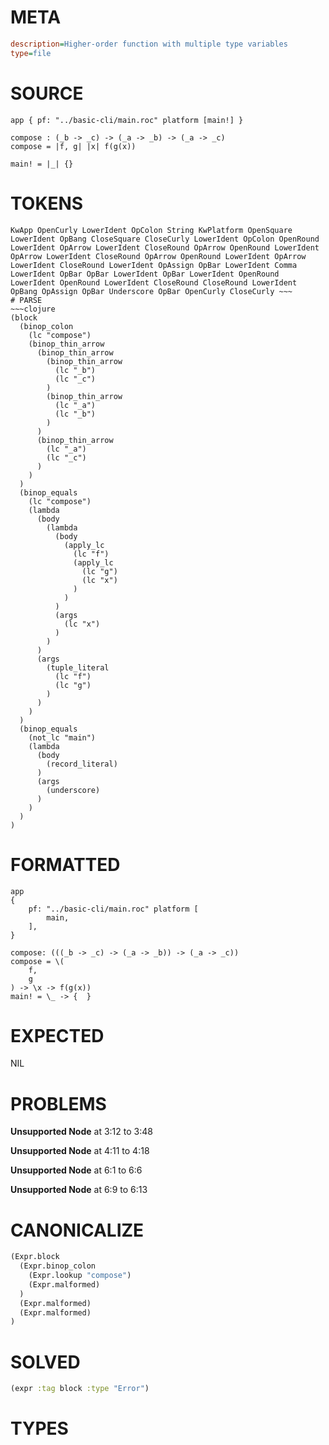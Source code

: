 # META
~~~ini
description=Higher-order function with multiple type variables
type=file
~~~
# SOURCE
~~~roc
app { pf: "../basic-cli/main.roc" platform [main!] }

compose : (_b -> _c) -> (_a -> _b) -> (_a -> _c)
compose = |f, g| |x| f(g(x))

main! = |_| {}
~~~
# TOKENS
~~~text
KwApp OpenCurly LowerIdent OpColon String KwPlatform OpenSquare LowerIdent OpBang CloseSquare CloseCurly LowerIdent OpColon OpenRound LowerIdent OpArrow LowerIdent CloseRound OpArrow OpenRound LowerIdent OpArrow LowerIdent CloseRound OpArrow OpenRound LowerIdent OpArrow LowerIdent CloseRound LowerIdent OpAssign OpBar LowerIdent Comma LowerIdent OpBar OpBar LowerIdent OpBar LowerIdent OpenRound LowerIdent OpenRound LowerIdent CloseRound CloseRound LowerIdent OpBang OpAssign OpBar Underscore OpBar OpenCurly CloseCurly ~~~
# PARSE
~~~clojure
(block
  (binop_colon
    (lc "compose")
    (binop_thin_arrow
      (binop_thin_arrow
        (binop_thin_arrow
          (lc "_b")
          (lc "_c")
        )
        (binop_thin_arrow
          (lc "_a")
          (lc "_b")
        )
      )
      (binop_thin_arrow
        (lc "_a")
        (lc "_c")
      )
    )
  )
  (binop_equals
    (lc "compose")
    (lambda
      (body
        (lambda
          (body
            (apply_lc
              (lc "f")
              (apply_lc
                (lc "g")
                (lc "x")
              )
            )
          )
          (args
            (lc "x")
          )
        )
      )
      (args
        (tuple_literal
          (lc "f")
          (lc "g")
        )
      )
    )
  )
  (binop_equals
    (not_lc "main")
    (lambda
      (body
        (record_literal)
      )
      (args
        (underscore)
      )
    )
  )
)
~~~
# FORMATTED
~~~roc
app
{
	pf: "../basic-cli/main.roc" platform [
		main,
	],
}

compose: (((_b -> _c) -> (_a -> _b)) -> (_a -> _c))
compose = \(
	f,
	g
) -> \x -> f(g(x))
main! = \_ -> {  }
~~~
# EXPECTED
NIL
# PROBLEMS
**Unsupported Node**
at 3:12 to 3:48

**Unsupported Node**
at 4:11 to 4:18

**Unsupported Node**
at 6:1 to 6:6

**Unsupported Node**
at 6:9 to 6:13

# CANONICALIZE
~~~clojure
(Expr.block
  (Expr.binop_colon
    (Expr.lookup "compose")
    (Expr.malformed)
  )
  (Expr.malformed)
  (Expr.malformed)
)
~~~
# SOLVED
~~~clojure
(expr :tag block :type "Error")
~~~
# TYPES
~~~roc
~~~
